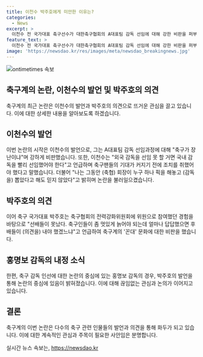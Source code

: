 ```yaml
---
title: 이천수 박주호에게 미안한 이유는?
categories:
  - News
excerpt: >
  이천수 전 국가대표 축구선수가 대한축구협회의 A대표팀 감독 선임에 대해 강한 비판을 퍼부었다. 그는 외국 감독을 선임하지 못 한 것에 대해 국내 감독을 빨리 선임했어야 했다며 축구계의 현 상황을 비판했고, 홍명보 감독의 선임 사실을 미리 알았다는 의혹에 대해 나는 축구계의 왕따라며 해명했다. 또한, 축구계의 꼰대 문화를 비판하며 박주호에 대한 내부 고발 사안에 대해 강한 비판을 쏟아냈다.
feature_text: >
  이천수 전 국가대표 축구선수가 대한축구협회의 A대표팀 감독 선임에 대해 강한 비판을 퍼부었다. 그는 외국 감독을 선임하지 못 한 것에 대해 국내 감독을 빨리 선임했어야 했다며 축구계의 현 상황을 비판했고, 홍명보 감독의 선임 사실을 미리 알았다는 의혹에 대해 나는 축구계의 왕따라며 해명했다. 또한, 축구계의 꼰대 문화를 비판하며 박주호에 대한 내부 고발 사안에 대해 강한 비판을 쏟아냈다.
image: 'https://newsdao.kr/res/images/meta/newsdao_breakingnews.jpg'
---
```


<p><img src="https://newsdao.kr/res/images/meta/newsdao_breakingnews.jpg" alt="ontimetimes 속보" /></p>

<h2>축구계의 논란, 이천수의 발언 및 박주호의 의견</h2>

<p data-ke-size="size16">축구계의 최근 논란은 이천수의 발언과 박주호의 의견으로 뜨거운 관심을 끌고 있습니다. 이에 대한 상세한 내용을 알아보도록 하겠습니다.</p>

<h2 data-ke-size="size26">이천수의 발언</h2>

<p>이번 논란의 시작은 이천수의 발언으로, 그는 A대표팀 감독 선임과정에 대해 "축구가 장난이냐"며 강하게 비판했습니다. 또한, 이천수는 "외국 감독을 선임 못 할 거면 국내 감독을 빨리 선임했어야 한다"고 언급하며 축구팬들의 기대가 커지기 전에 조치를 취했어야 했다고 말했습니다. 더불어 "나는 그동안 (축협) 회장이 누구 하나 픽을 해놓고 (감독을) 뽑았다고 해도 믿지 않았다"고 밝히며 논란을 불러일으켰습니다.</p>

<h2 data-ke-size="size26">박주호의 의견</h2>

<p>이어 축구 국가대표 박주호는 축구협회의 전력강화위원회에 위원으로 참여했던 경험을 바탕으로 "선배들이 못났다. 축구인들이 좀 멋있게 늙어야 되는데 얼마나 답답했으면 후배들이 (의견을) 내야 했겠느냐"고 언급하여 축구계의 '꼰대' 문화에 대한 비판을 했습니다.</p>

<h2 data-ke-size="size26">홍명보 감독의 내정 소식</h2>

<p>한편, 축구 감독 인선에 대한 논란의 중심에 있는 홍명보 감독의 경우, 박주호의 발언을 통해 논란의 중심에 있음이 밝혀졌습니다. 이에 대해 끊임없는 관심과 논의가 이어지고 있습니다.</p>

<h2 data-ke-size="size26">결론</h2>

<p>축구계의 이번 논란은 다수의 축구 관련 인물들의 발언과 의견을 통해 화두가 되고 있습니다. 이에 대한 계속적인 관심과 주목이 필요한 사안임은 분명합니다.</p>
실시간 뉴스 속보는, <a href="https://newsdao.kr" rel="dofollow">https://newsdao.kr</a>


